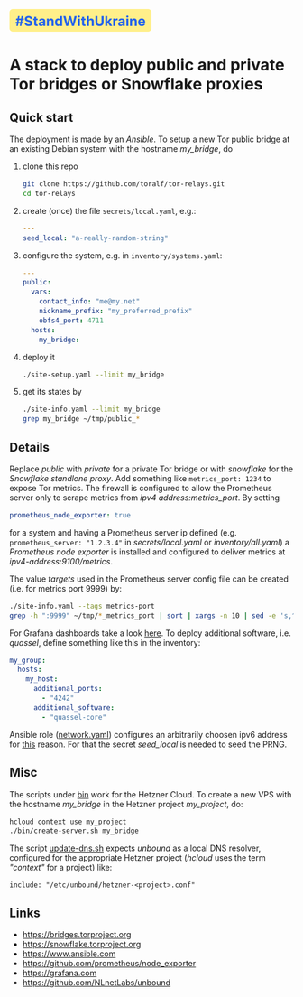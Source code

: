 [![StandWithUkraine](https://raw.githubusercontent.com/vshymanskyy/StandWithUkraine/main/badges/StandWithUkraine.svg)](https://github.com/vshymanskyy/StandWithUkraine/blob/main/docs/README.md)

# A stack to deploy public and private Tor bridges or Snowflake proxies

## Quick start

The deployment is made by an _Ansible_.
To setup a new Tor public bridge at an existing Debian system with the hostname _my_bridge_, do

1. clone this repo

   ```bash
   git clone https://github.com/toralf/tor-relays.git
   cd tor-relays
   ```

1. create (once) the file `secrets/local.yaml`, e.g.:

   ```yaml
   ---
   seed_local: "a-really-random-string"
   ```

1. configure the system, e.g. in `inventory/systems.yaml`:

   ```yaml
   ---
   public:
     vars:
       contact_info: "me@my.net"
       nickname_prefix: "my_preferred_prefix"
       obfs4_port: 4711
     hosts:
       my_bridge:
   ```

1. deploy it

   ```bash
   ./site-setup.yaml --limit my_bridge
   ```

1. get its states by

   ```bash
   ./site-info.yaml --limit my_bridge
   grep my_bridge ~/tmp/public_*
   ```

## Details

Replace _public_ with _private_ for a private Tor bridge or with _snowflake_ for the _Snowflake standlone proxy_.
Add something like `metrics_port: 1234` to expose Tor metrics.
The firewall is configured to allow the Prometheus server only to scrape metrics from _ipv4 address:metrics_port_.
By setting

```yaml
prometheus_node_exporter: true
```

for a system and having a Prometheus server ip defined (e.g. `prometheus_server: "1.2.3.4"` in _secrets/local.yaml_ or _inventory/all.yaml_)
a _Prometheus node exporter_ is installed
and configured to deliver metrics at _ipv4-address:9100/metrics_.

The value _targets_ used in the Prometheus server config file can be created (i.e. for metrics port 9999) by:

```bash
./site-info.yaml --tags metrics-port
grep -h ":9999" ~/tmp/*_metrics_port | sort | xargs -n 10 | sed -e 's,^,[",' -e 's,$,"],' -e 's, ,"\, ",g'
```

For Grafana dashboards take a look [here](https://github.com/toralf/torutils/tree/main/dashboards).
To deploy additional software, i.e. _quassel_,
define something like this in the inventory:

```yaml
my_group:
  hosts:
    my_host:
      additional_ports:
        - "4242"
      additional_software:
        - "quassel-core"
```

Ansible role ([network.yaml](./playbooks/roles/setup/tasks/network.yaml))
configures an arbitrarily choosen ipv6 address for [this](./playbooks/roles/setup/tasks/network.yaml#L2) reason.
For that the secret _seed_local_ is needed to seed the PRNG.

## Misc

The scripts under [bin](./bin) work for the Hetzner Cloud.
To create a new VPS with the hostname _my_bridge_ in the Hetzner project _my_project_, do:

```bash
hcloud context use my_project
./bin/create-server.sh my_bridge
```

The script [update-dns.sh](./bin/update-dns.sh) expects _unbound_ as a local DNS resolver,
configured for the appropriate Hetzner project (_hcloud_ uses the term _"context"_ for a project) like:

```config
include: "/etc/unbound/hetzner-<project>.conf"
```

## Links

- https://bridges.torproject.org
- https://snowflake.torproject.org
- https://www.ansible.com
- https://github.com/prometheus/node_exporter
- https://grafana.com
- https://github.com/NLnetLabs/unbound
